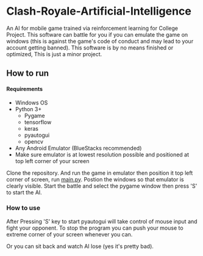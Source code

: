 # Clash-Royale-Artificial-Intelligence
An AI for mobile game trained via reinforcement learning for College Project.
This software can battle for you if you can emulate the game on windows (this is against the game's code of conduct and may lead to your account getting banned). This software is by no means finished or optimized, This is just a minor project.



## How to run

#### Requirements
- Windows OS
- Python 3+
  - Pygame
  - tensorflow
  - keras
  - pyautogui
  - opencv
- Any Android Emulator (BlueStacks recommended)
- Make sure emulator is at lowest resolution possible and positioned at top left corner of your screen

Clone the repository. And run the game in emulator then position it top left corner of screen, run [main.py](/Clash-Royale-Artificial-Intelligence/main.py). Postion the windows so that emulator is clearly visible.
Start the battle and select the pygame window then press 'S' to start the AI.


### How to use

After Pressing 'S' key to start pyautogui will take control of mouse input and fight your opponent. To stop the program you can push your mouse to extreme corner of your screen whenever you can.

Or you can sit back and watch AI lose (yes it's pretty bad).
